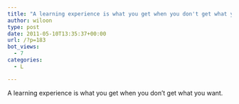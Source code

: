 ```yaml
---
title: "A learning experience is what you get when you don't get what you want."
author: wiloon
type: post
date: 2011-05-10T13:35:37+00:00
url: /?p=183
bot_views:
  - 7
categories:
  - L

---
```

A learning experience is what you get when you don&#8217;t get what you want.